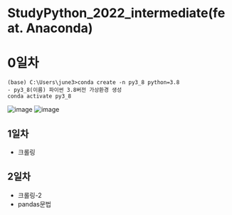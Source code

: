 # StudyPython_2022_intermediate(feat. Anaconda)

# 0일차

    (base) C:\Users\june3>conda create -n py3_8 python=3.8
    - py3_8(이름) 파이썬 3.8버전 가상환경 생성
    conda activate py3_8
![image](https://user-images.githubusercontent.com/83456300/173177682-2a8864cd-ab26-459d-944e-2ad2824b0a26.png)
![image](https://user-images.githubusercontent.com/83456300/173177731-66095d6f-79ff-4056-a277-4d6ac0b18a95.png)

## 1일차

- 크롤링

## 2일차

- 크롤링-2
- pandas문법
